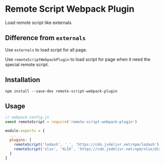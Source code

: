 # Remote Script Webpack Plugin

Load remote script like externals.

## Difference from `externals`

Use `externals` to load script for all page.

Use `remoteScriptWebpackPlugin` to load script for page when it need the special remote script.

## Installation

    npm install --save-dev remote-script-webpack-plugin

## Usage

```js
// webpack.config.js
const remoteScript = require('remote-script-webpack-plugin')

module.exports = {
  ...
  plugins: [
    remoteScript('lodash', '_', 'https://cdn.jsdelivr.net/npm/lodash'),
    remoteScript('xlsx', 'XLSX', 'https://cdn.jsdelivr.net/npm/xlsx/dist/xlsx.full.min.js'),
  ]
}
```
